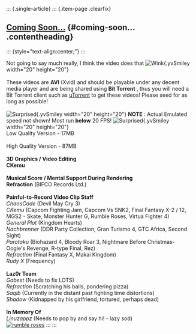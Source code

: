 ::: {.single-article}
::: {.item-page .clearfix}
## [Coming Soon\...](/177-coming-soon.html) {#coming-soon... .contentheading}

::: {style="text-align:center;"}
:::

Not going to say much really, I think the video does that
![Wink](https://pcsx2.net/images/stories/frontend/smilies/wink.gif){.yvSmiley
width="20" height="20"}\
\
These videos are **AVI** (Xvid) and should be playable under any decent
media player and are being shared using **Bit Torrent** , thus you will
need a Bit Torrent client such as [uTorrent](http://www.utorrent.com/)
to get these videos! Please seed for as long as possible!\
\
![Surprised](https://pcsx2.net/images/stories/frontend/smilies/excl.gif){.yvSmiley
width="20" height="20"} **NOTE** : Actual Emulated speed not shown! Most
run **below** 20 FPS!
![Surprised](https://pcsx2.net/images/stories/frontend/smilies/excl.gif){.yvSmiley
width="20" height="20"}\
Low Quality Version - 17MB\
\
High Quality Version - 87MB\
\
**3D Graphics / Video Editing**\
**CKemu**\
\
**Musical Score / Mental Support During Rendering**\
**Refraction** (BIFCO Records Ltd.)\
\
**Painful-to-Record Video Clip Staff**\
*ChaosCode* (Devil May Cry 3)\
*CKemu* (Capcom Fighting Jam, Capcom Vs SNK2, Final Fantasy X-2 / 12,
MGS2 - Skate, Monster Hunter G, Rumble Roses, Virtua Fighter 4)\
*General Plot* (Kingdom Hearts)\
*Nachbrenner* (DDR Party Collection, Gran Turismo 4, GTC Africa, Second
Sight)\
*Parotaku* (Biohazard 4, Bloody Roar 3, Nightmare Before Christmas-
Oogie\'s Revenge, R-type Final, Rez)\
*Refraction* (Final Fantasy X, Makai Kingdom)\
*Rudy X* (Frequency)\
\
**Laz0r Team**\
*Gabest* (Needs to fix LOTS)\
*Refraction* (Scratching his balls, pondering pizza)\
*Saqib* (Currently in the distant past fighting time distortions)\
*Shadow* (Kidnapped by his girlfriend, tortured, perhaps dead)\
\
**In Memory Of**\
*Linuzappz* (Needs to pop by and say hi! - lazy sod)\
[![rumble
roses](/images/stories/frontend/various/comingsoon_thumb.jpg)](/images/stories/frontend/various/comingsoon.jpg)
:::
:::
